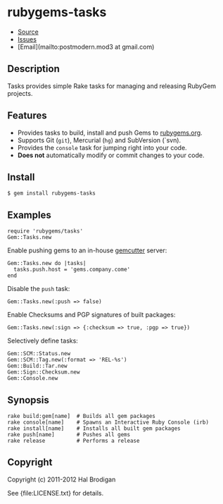 # rubygems-tasks

* [Source](https://github.com/ruby-ore/rubygems-tasks)
* [Issues](https://github.com/ruby-ore/rubygems-tasks/issues)
* [Email](mailto:postmodern.mod3 at gmail.com)

## Description

Tasks provides simple Rake tasks for managing and releasing RubyGem projects.

## Features

* Provides tasks to build, install and push Gems to
  [rubygems.org](https://rubygems.org/).
* Supports Git (`git`), Mercurial (`hg`) and SubVersion (`svn).
* Provides the `console` task for jumping right into your code.
* **Does not** automatically modify or commit changes to your code.

## Install

    $ gem install rubygems-tasks

## Examples

    require 'rubygems/tasks'
    Gem::Tasks.new

Enable pushing gems to an in-house
[gemcutter](https://github.com/rubygems/gemcutter#readme) server:

    Gem::Tasks.new do |tasks|
      tasks.push.host = 'gems.company.come'
    end

Disable the `push` task:

    Gem::Tasks.new(:push => false)

Enable Checksums and PGP signatures of built packages:

    Gem::Tasks.new(:sign => {:checksum => true, :pgp => true})

Selectively define tasks:

    Gem::SCM::Status.new
    Gem::SCM::Tag.new(:format => 'REL-%s')
    Gem::Build::Tar.new
    Gem::Sign::Checksum.new
    Gem::Console.new

## Synopsis

    rake build:gem[name]  # Builds all gem packages
    rake console[name]    # Spawns an Interactive Ruby Console (irb)
    rake install[name]    # Installs all built gem packages
    rake push[name]       # Pushes all gems
    rake release          # Performs a release

## Copyright

Copyright (c) 2011-2012 Hal Brodigan

See {file:LICENSE.txt} for details.
